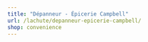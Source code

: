 ```yaml
---
title: "Dépanneur - Épicerie Campbell"
url: /lachute/depanneur-epicerie-campbell/
shop: convenience
---
```

